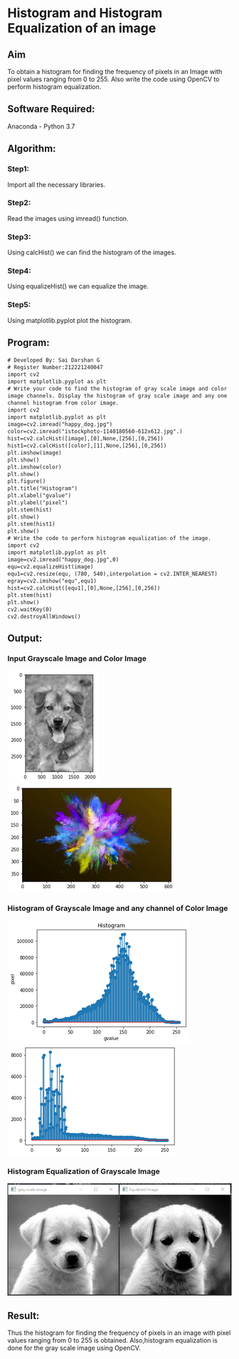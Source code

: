 # Histogram and Histogram Equalization of an image
## Aim
To obtain a histogram for finding the frequency of pixels in an Image with pixel values ranging from 0 to 255. Also write the code using OpenCV to perform histogram equalization.

## Software Required:
Anaconda - Python 3.7

## Algorithm:
### Step1:
Import all the necessary libraries.
### Step2:
Read the images using imread() function.
### Step3:
Using calcHist() we can find the histogram of the images.
### Step4:
Using equalizeHist() we can equalize the image.
### Step5:
Using matplotlib.pyplot plot the histogram.
## Program:
```
# Developed By: Sai Darshan G
# Register Number:212221240047
import cv2
import matplotlib.pyplot as plt
# Write your code to find the histogram of gray scale image and color image channels. Display the histogram of gray scale image and any one channel histogram from color image.
import cv2
import matplotlib.pyplot as plt
image=cv2.imread("happy_dog.jpg")
color=cv2.imread("istockphoto-1140180560-612x612.jpg".)
hist=cv2.calcHist([image],[0],None,[256],[0,256])
hist1=cv2.calcHist([color],[1],None,[256],[0,256])
plt.imshow(image)
plt.show()
plt.imshow(color)
plt.show()
plt.figure()
plt.title("Histogram")
plt.xlabel("gvalue")
plt.ylabel("pixel")
plt.stem(hist)
plt.show()
plt.stem(hist1)
plt.show()
# Write the code to perform histogram equalization of the image. 
import cv2
import matplotlib.pyplot as plt
image=cv2.imread("happy_dog.jpg",0)
equ=cv2.equalizeHist(image)
equ1=cv2.resize(equ, (780, 540),interpolation = cv2.INTER_NEAREST)
egray=cv2.imshow("equ",equ1)
hist=cv2.calcHist([equ1],[0],None,[256],[0,256])
plt.stem(hist)
plt.show()
cv2.waitKey(0)
cv2.destroyAllWindows()
```
## Output:
### Input Grayscale Image and Color Image
![inp](1.png)
![inp](2.png)
### Histogram of Grayscale Image and any channel of Color Image
![inp](3.png)
![inp](4.png)
### Histogram Equalization of Grayscale Image
![inp](final.png)
## Result: 
Thus the histogram for finding the frequency of pixels in an image with pixel values ranging from 0 to 255 is obtained. Also,histogram equalization is done for the gray scale image using OpenCV.
